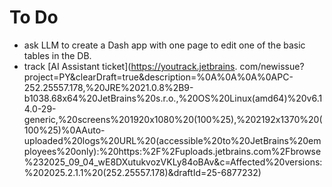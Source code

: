 # To Do

- ask LLM to create a Dash app with one page to edit one of the basic tables in the DB.
- track [AI Assistant ticket](https://youtrack.jetbrains.
  com/newissue?project=PY&clearDraft=true&description=%0A%0A%0A%0APC-252.25557.178,%20JRE%2021.0.8%2B9-b1038.68x64%20JetBrains%20s.r.o.,%20OS%20Linux(amd64)%20v6.14.0-29-generic,%20screens%201920x1080%20(100%25),%202192x1370%20(100%25)%0AAuto-uploaded%20logs%20URL%20(accessible%20to%20JetBrains%20employees%20only):%20https:%2F%2Fuploads.jetbrains.com%2Fbrowse%232025_09_04_wE8DXutukvozVKLy84oBAv&c=Affected%20versions:%202025.2.1.1%20(252.25557.178)&draftId=25-6877232)
